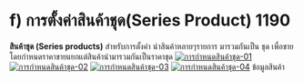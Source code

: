 # f)    การตั้งค่าสินค้าชุด(Series Product)  1190

**สินค้าชุด (Series products)** สำหรับการตั้งค่า นำสินค้าหลายๆรายการ
มารวมกันเป็น ชุด เพื่อขาย โดยกำหนดราคาขายแยกแต่สินค้านำมารวมกันเป็นราคาชุด
[![การกำหนดสินค้าชุด-01](/images/การกำหนดสินค้าชุด-01.jpg)](/images/การกำหนดสินค้าชุด-01.jpg)
[![การกำหนดสินค้าชุด-02](/images/การกำหนดสินค้าชุด-02.jpg)](/images/การกำหนดสินค้าชุด-02.jpg)
[![การกำหนดสินค้าชุด-03](/images/การกำหนดสินค้าชุด-03.jpg)](/images/การกำหนดสินค้าชุด-03.jpg)
[![การกำหนดสินค้าชุด-04](/images/การกำหนดสินค้าชุด-04.jpg)](/images/การกำหนดสินค้าชุด-04.jpg)   ข้อมูลสินค้า  

